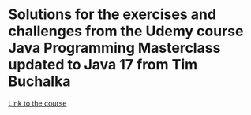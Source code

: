 # Solutions for the exercises and challenges from the Udemy course Java Programming Masterclass updated to Java 17 from Tim Buchalka

[Link to the course](https://www.udemy.com/course/java-the-complete-java-developer-course/)
